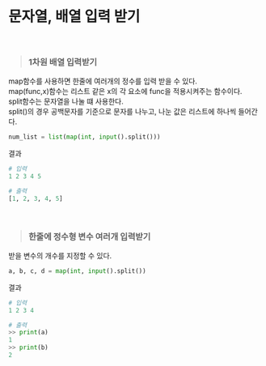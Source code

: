 # 문자열, 배열 입력 받기
<br/>

> ### 1차원 배열 입력받기  

map함수를 사용하면 한줄에 여러개의 정수를 입력 받을 수 있다.  
map(func,x)함수는 리스트 같은 x의 각 요소에 func을 적용시켜주는 함수이다.  
split함수는 문자열을 나눌 떄 사용한다.  
split()의 경우 공백문자를 기준으로 문자를 나누고, 나눈 값은 리스트에 하나씩 들어간다.  
  
```python
num_list = list(map(int, input().split()))
```
  
결과
```python
# 입력
1 2 3 4 5

# 출력
[1, 2, 3, 4, 5]
```
<br/>

> ### 한줄에 정수형 변수 여러개 입력받기  

받을 변수의 개수를 지정할 수 있다.

```python
a, b, c, d = map(int, input().split())
```

결과
```python
# 입력
1 2 3 4

# 출력
>> print(a)
1
>> print(b)
2
```





